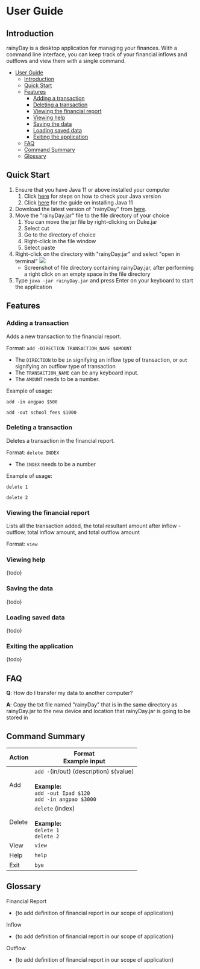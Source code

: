 # User Guide

## Introduction

rainyDay is a desktop application for managing your finances. With a command line interface, you can keep track of your
financial inflows and outflows and view them with a single command.

<!-- TOC -->

* [User Guide](#user-guide)
    * [Introduction](#introduction)
    * [Quick Start](#quick-start)
    * [Features](#features)
        * [Adding a transaction](#adding-a-transaction)
        * [Deleting a transaction](#deleting-a-transaction)
        * [Viewing the financial report](#viewing-the-financial-report)
        * [Viewing help](#viewing-help)
        * [Saving the data](#saving-the-data)
        * [Loading saved data](#loading-saved-data)
        * [Exiting the application](#exiting-the-application)
    * [FAQ](#faq)
    * [Command Summary](#command-summary)
    * [Glossary](#glossary)

<!-- TOC -->

## Quick Start

1. Ensure that you have Java 11 or above installed your computer
    1. Click [here](https://www.java.com/en/download/help/version_manual.html) for steps on how to check your Java
       version
    2. Click
       [here](https://docs.oracle.com/en/java/javase/11/install/overview-jdk-installation.html#GUID-8677A77F-231A-40F7-98B9-1FD0B48C346A)
       for the guide on installing Java 11
2. Download the latest version of "rainyDay"
   from [here](https://github.com/AY2223S2-CS2113T-T09-1/tp/releases/download/v1.0/rainyDay.jar).
3. Move the "rainyDay.jar" file to the file directory of your choice
    1. You can move the jar file by right-clicking on Duke.jar
    2. Select cut
    3. Go to the directory of choice
    4. Right-click in the file window
    5. Select paste
4. Right-click on the directory with "rainyDay.jar" and select "open in terminal"
   ![](\images\right-click-to-open-terminal-red-arrow.png)
    - Screenshot of file directory containing rainyDay.jar, after performing a right click on an empty space in the file
      directory
5. Type `java -jar rainyDay.jar` and press Enter on your keyboard to start the application

## Features

### Adding a transaction

Adds a new transaction to the financial report.

Format: `add -DIRECTION TRANSACTION_NAME $AMOUNT`

* The `DIRECTION` to be `in` signifying an inflow type of transaction, or `out` signifying an outflow type of
  transaction
* The `TRANSACTION_NAME` can be any keyboard input.
* The `AMOUNT` needs to be a number.

Example of usage:

`add -in angpao $500`

`add -out school fees $1000`

### Deleting a transaction

Deletes a transaction in the financial report.

Format: `delete INDEX`

* The `INDEX` needs to be a number

Example of usage:

`delete 1`

`delete 2`

### Viewing the financial report

Lists all the transaction added, the total resultant amount after inflow - outflow, total inflow amount, and total
outflow amount

Format: `view`

### Viewing help

{todo}

### Saving the data

{todo}

### Loading saved data

{todo}

### Exiting the application

{todo}

## FAQ

**Q**: How do I transfer my data to another computer?

**A**: Copy the txt file named "rainyDay" that is in the same directory as rainyDay.jar to the new device and location
that
rainyDay.jar is going to be stored in

## Command Summary

| Action | Format <br> Example input                                                                                            |
|--------|----------------------------------------------------------------------------------------------------------------------|
| Add    | `add -`(in/out) (description) `$`(value) <br><br> **Example:** <br> `add -out Ipad $120` <br> `add -in angpao $3000` |
| Delete | `delete` (index) <br><br> **Example:** <br> `delete 1` <br> `delete 2`                                               |
| View   | `view`                                                                                                               |
| Help   | `help`                                                                                                               |
| Exit   | `bye`                                                                                                                |

## Glossary

Financial Report

- {to add definition of financial report in our scope of application}

Inflow

- {to add definition of financial report in our scope of application}

Outflow

- {to add definition of financial report in our scope of application}
